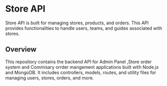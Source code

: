 
# Store API

Store API is built for managing stores, products, and orders. This API provides functionalities to handle users, teams, and guides associated with stores. 

## Overview

This repository contains the backend API for  Admin Panel ,Store order system and Commisary orrder mangement applications built with Node.js and MongoDB. It includes controllers, models, routes, and utility files for managing users, stores, orders, and more.



